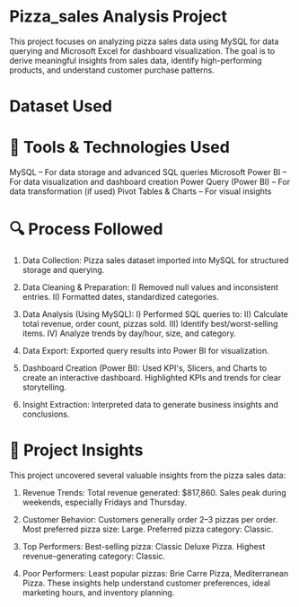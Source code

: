 # Pizza_sales Analysis Project

This project focuses on analyzing pizza sales data using MySQL for data querying and Microsoft Excel for dashboard visualization. The goal is to derive meaningful insights from sales data, identify high-performing products, and understand customer purchase patterns.

# Dataset Used 


# 🧰 Tools & Technologies Used

MySQL – For data storage and advanced SQL queries
Microsoft Power BI – For data visualization and dashboard creation
Power Query (Power BI) – For data transformation (if used)
Pivot Tables & Charts – For visual insights

# 🔍 Process Followed
1) Data Collection:
Pizza sales dataset imported into MySQL for structured storage and querying.

2) Data Cleaning & Preparation:
I) Removed null values and inconsistent entries.
II) Formatted dates, standardized categories.

3) Data Analysis (Using MySQL):
I) Performed SQL queries to:
II) Calculate total revenue, order count, pizzas sold.
III) Identify best/worst-selling items.
IV) Analyze trends by day/hour, size, and category.

5) Data Export:
Exported query results into Power BI for visualization.

6) Dashboard Creation (Power BI):
Used KPI's, Slicers, and Charts to create an interactive dashboard.
Highlighted KPIs and trends for clear storytelling.

7) Insight Extraction:
Interpreted data to generate business insights and conclusions.

# 🧠 Project Insights
This project uncovered several valuable insights from the pizza sales data:

1) Revenue Trends:
Total revenue generated: $817,860.
Sales peak during weekends, especially Fridays and Thursday.

2) Customer Behavior:
Customers generally order 2–3 pizzas per order.
Most preferred pizza size: Large.
Preferred pizza category: Classic.

3) Top Performers:
Best-selling pizza: Classic Deluxe Pizza.
Highest revenue-generating category: Classic.

4) Poor Performers:
Least popular pizzas: Brie Carre Pizza, Mediterranean Pizza.
These insights help understand customer preferences, ideal marketing hours, and inventory planning.
